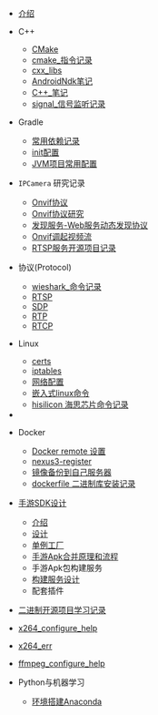 <!-- _sidebar.md -->

* [介绍](README)



* C++
  * [CMake](cxx\Cmake.md)
  *  [cmake_指令记录](cxx\cmake_指令记录.md) 
  *  [cxx_libs](cxx\cxx_libs.md) 
  *  [AndroidNdk笔记](cxx\AndroidNdk笔记.md) 
  *  [C++_笔记](cxx\cxx_notes.md) 
  *   [signal_信号监听记录](cxx\signal_help.md) 
  



- Gradle
  -  [常用依赖记录](gradle\常用依赖记录.md)
  -   [init配置](gradle\init配置.md) 
  -   [JVM项目常用配置](gradle\JVM项目常用配置.md) 



- `IPCamera` 研究记录
  - [Onvif协议](ipcamera\Onvif协议.md) 
  - [Onvif协议研究](ipcamera\Onvif协议研究.md)
  - [发现服务-Web服务动态发现协议](ipcamera\Web服务动态发现协议.md) 
  -   [Onvif调起视频流](ipcamera\Onvif调起视频流.md) 
  -   [RTSP服务开源项目记录 ](ipcamera\rtsp_servers.md) 



- 协议(Protocol)
  -  [wieshark_命令记录](protocol\wieshark_命令记录.md) 
  - [RTSP](protocol\RTSP.md) 
  - [SDP](protocol\SDP.md) 
  - [RTP](protocol\RTP.md) 
  - [RTCP](protocol\RTCP.md) 
- Linux
  -  [certs](linux\certs.md) 
  -  [iptables](linux\iptables.md) 
  -  [网络配置](linux\network.md) 
  -   [嵌入式linux命令](linux\嵌入式linux命令.md) 
  -    [hisilicon 海思芯片命令记录](linux\hisilicon_sh.md) 
- 
- Docker
  - [Docker remote 设置](docker\DockerRemote.md) 
  -  [nexus3-register](docker\nexus3-register.md) 
  -   [镜像备份到自己服务器](docker\bak_imgs.md) 
  -    [dockerfile 二进制库安装记录](docker\install_recode.md) 



- [手游SDK设计](sysdk/README)
  * [介绍](sysdk/README)
  * [设计](sysdk/手游SDK设计.md)
  * [单例工厂](./)
  * [手游Apk合并原理和流程](./)
  * 手游Apk包构建服务
  * [构建服务设计](./)
  * 配套插件



-  [二进制开源项目学习记录](bin_project\READ.md) 
  -  [x264_configure_help](bin_project\x264_configure_help.md) 
  -  [x264_err](bin_project\x264_err.md) 
  -  [ffmpeg_configure_help](bin_project\ffmpeg_configure_help.md) 

- Python与机器学习
  - [环境搭建Anaconda](py/环境搭建Anaconda.md)